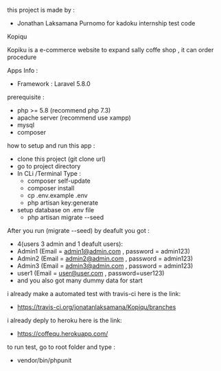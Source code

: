 this project is made by :
-  Jonathan Laksamana Purnomo for kadoku internship test code


Kopiqu 

Kopiku is a e-commerce website to expand 
sally coffe shop , it can order procedure 


Apps Info :
- Framework : Laravel 5.8.0


prerequisite :
- php >= 5.8 (recommend php 7.3)
- apache server (recommend use xampp)
- mysql
- composer

how to setup and run this app :
- clone this project (git clone url)
- go to project directory
- In CLi /Terminal Type :
  -  composer self-update
  - composer install
  - cp .env.example .env
  - php artisan key:generate
- setup database on .env file
  - php artisan migrate --seed 

After you run (migrate --seed) by deafult 
you  got :
- 4(users 3 admin and 1 deafult users):
- Admin1 (Email = admin1@admin.com , password = admin123)
- Admin2 (Email = admin2@admin.com , password = admin123)
- Admin3 (Email = admin3@admin.com , password = admin123)
- user1  (Email = user@user.com , password=user123)
- and you also got many dummy data for start 

i already make a automated test with travis-ci here is the link:
- https://travis-ci.org/jonatanlaksamana/Kopiqu/branches

i already deply to heroku here is the link:
- https://coffequ.herokuapp.com/

to run  test, go to root folder and type :
- vendor/bin/phpunit

